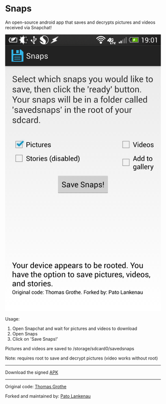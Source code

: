 Snaps
=====

An open-source android app that saves and decrypts pictures and videos received via Snapchat!

![Snaps](/screen.png)

Usage:

1. Open Snapchat and wait for pictures and videos to download
2. Open Snaps
3. Click on 'Save Snaps!'

Pictures and videos are saved to /storage/sdcard0/savedsnaps

Note: requires root to save and decrypt pictures (video works without root)

--------

Download the signed [APK](https://github.com/pato/snapsaver/blob/master/Snaps.apk?raw=true)

--------
Original code: [Thomas Grothe](https://github.com/grothedev/snapsaver)

Forked and maintained by: [Pato Lankenau](https://github.com/pato/snapsaver)
